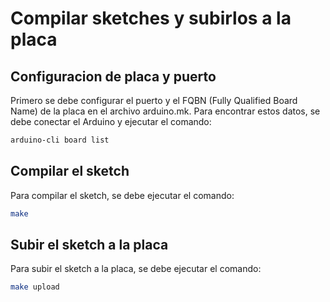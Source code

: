# Compilar sketches y subirlos a la placa
## Configuracion de placa y puerto
Primero se debe configurar el puerto y el FQBN (Fully Qualified Board Name) de la placa en el archivo arduino.mk.
Para encontrar estos datos, se debe conectar el Arduino y ejecutar el comando: 
```bash
arduino-cli board list
```
## Compilar el sketch
Para compilar el sketch, se debe ejecutar el comando:
```bash
make
```
## Subir el sketch a la placa
Para subir el sketch a la placa, se debe ejecutar el comando:
```bash
make upload
```
